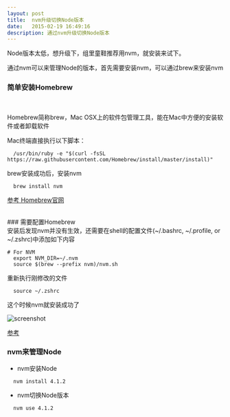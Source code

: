 ```yaml
---
layout: post
title:  nvm升级切换Node版本
date:   2015-02-19 16:49:16
description: 通过nvm升级切换Node版本
---
```


Node版本太低，想升级下，组里童鞋推荐用nvm，就安装来试下。

通过nvm可以来管理Node的版本，首先需要安装nvm，可以通过brew来安装nvm

### 简单安装Homebrew
<br/>

Homebrew简称brew，Mac OSX上的软件包管理工具，能在Mac中方便的安装软件或者卸载软件

Mac终端直接执行以下脚本：

``` 
  /usr/bin/ruby -e "$(curl -fsSL https://raw.githubusercontent.com/Homebrew/install/master/install)"
```
brew安装成功后，安装nvm

``` 
  brew install nvm
```

<a href="http://brew.sh/index_zh-cn.html" target="_blank">参考 Homebrew官网</a>
<br/>

<br/>
### 需要配置Homebrew
<br/>
安装后发现nvm并没有生效，还需要在shell的配置文件(~/.bashrc, ~/.profile, or ~/.zshrc)中添加如下内容

```
# For NVM
  export NVM_DIR=~/.nvm
  source $(brew --prefix nvm)/nvm.sh
```

重新执行刚修改的文件

```
  source ~/.zshrc
```

这个时候nvm就安装成功了

![screenshot](http://img4.tbcdn.cn/L1/461/1/62bcdf98d41c0f2c4cb6fcd3689b2a96cb1bae05.png)


[参考](http://www.cnblogs.com/Don/p/4672287.html)


### nvm来管理Node

- nvm安装Node

```
  nvm install 4.1.2
```

- nvm切换Node版本

```
  nvm use 4.1.2
```
